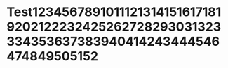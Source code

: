 # Test12345678910111213141516171819202122232425262728293031323334353637383940414243444546474849505152